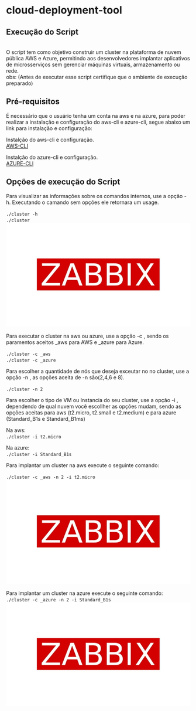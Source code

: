 # cloud-deployment-tool

## Execução do Script 
<br>
O script tem como objetivo construir um cluster na plataforma de nuvem pública AWS e Azure, permitindo aos desenvolvedores implantar aplicativos de microsserviços sem gerenciar máquinas virtuais, armazenamento ou rede.
<br>
obs: (Antes de executar esse script certifique que o ambiente de execução preparado)<br>

## Pré-requisitos

É necessário que o usuário tenha um conta na aws e na azure, para poder realizar a instalação e configuração do aws-cli e azure-cli, segue abaixo um link para instalação e configuração:

Instalção do aws-cli e configuração.<br>
[AWS-CLI](https://github.com/AnttoniC/cloud-deployment-tool/tree/main/Cluster/Aws-CLI)<br>

Instalção do azure-cli e configuração.<br>
[AZURE-CLI](https://github.com/AnttoniC/cloud-deployment-tool/tree/main/Cluster/Azure-CLI)<br>

## Opções de execução do Script
Para visualizar as informações sobre os comandos internos, use a opção -h.
Executando o camando sem opções ele retornara um usage.
<br>

`./cluster -h`<br>
`./cluster`<br>
![img](https://github.com/AnttoniC/Gerencia/blob/master/Img/zab2.jpg)
<br>

Para executar o cluster na aws ou azure, use a opção -c , sendo os paramentos aceitos _aws para AWS e _azure para Azure. 

`./cluster -c _aws`<br>
`./cluster -c _azure`<br>

Para escolher a quantidade de nós que deseja exceutar no no cluster, use a opção -n , as opções aceita de -n são(2,4,6 e 8).<br> 

`./cluster -n 2`<br>

Para escolher o tipo de VM ou Instancia do seu cluster, use a opção -i , dependendo de qual nuvem você escollher as opções mudam, sendo as opções aceitas para aws (t2.micro, t2.small e t2.medium) e para azure (Standard_B1s e Standard_B1ms)

Na aws:<br>
`./cluster -i t2.micro`<br>

Na azure:<br>
`./cluster -i Standard_B1s`<br>

Para implantar um cluster na aws execute o seguinte comando:<br>

`./cluster -c _aws -n 2 -i t2.micro` <br>
![img](https://github.com/AnttoniC/Gerencia/blob/master/Img/zab2.jpg) <br>

Para implantar um cluster na azure execute o seguinte comando:<br>
`./cluster -c _azure -n 2 -i Standard_B1s` <br>
![img](https://github.com/AnttoniC/Gerencia/blob/master/Img/zab2.jpg)


